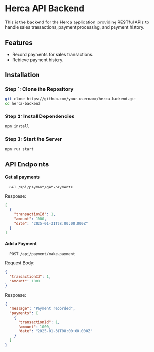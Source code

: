 # Herca API Backend

This is the backend for the Herca application, providing RESTful APIs to handle sales transactions, payment processing, and payment history.

## Features
- Record payments for sales transactions.
- Retrieve payment history.

## Installation

### Step 1: Clone the Repository
```bash
git clone https://github.com/your-username/herca-backend.git
cd herca-backend
```

### Step 2: Install Dependencies
```bash
npm install
```

### Step 3: Start the Server
```bash
npm run start
```

## API Endpoints

#### Get all payments
```http
  GET /api/payment/get-payments
```
Response:

```json
[
  {
    "transactionId": 1,
    "amount": 1000,
    "date": "2025-01-31T08:00:00.000Z"
  }
]
```
#### Add a Payment
```http
  POST /api/payment/make-payment
```

Request Body:

```json
{
  "transactionId": 1,
  "amount": 1000
}
```

Response:

```json
{
  "message": "Payment recorded",
  "payments": [
    {
      "transactionId": 1,
      "amount": 1000,
      "date": "2025-01-31T08:00:00.000Z"
    }
  ]
}
```